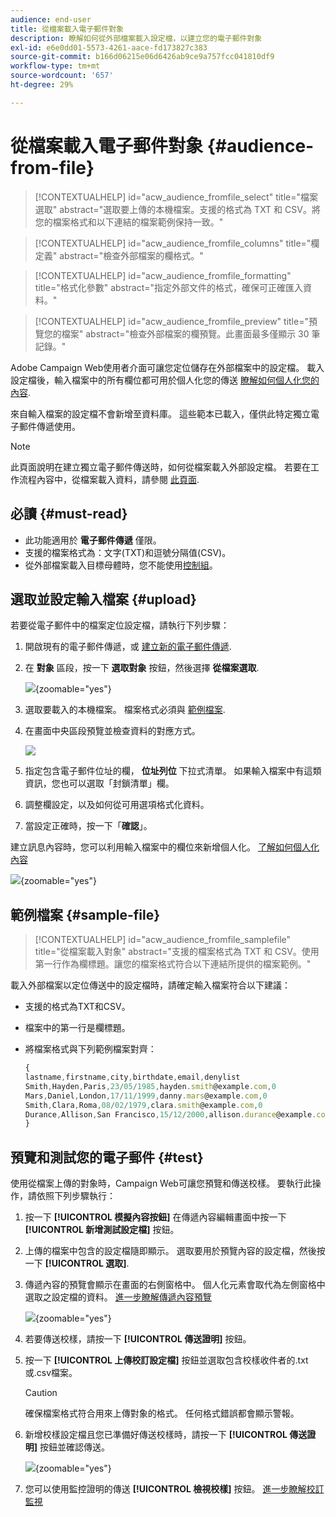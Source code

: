 ```yaml
---
audience: end-user
title: 從檔案載入電子郵件對象
description: 瞭解如何從外部檔案載入設定檔，以建立您的電子郵件對象
exl-id: e6e0dd01-5573-4261-aace-fd173827c383
source-git-commit: b166d06215e06d6426ab9ce9a757fcc041810df9
workflow-type: tm+mt
source-wordcount: '657'
ht-degree: 29%

---
```


# 從檔案載入電子郵件對象 {#audience-from-file}

>[!CONTEXTUALHELP]
>id="acw_audience_fromfile_select"
>title="檔案選取"
>abstract="選取要上傳的本機檔案。支援的格式為 TXT 和 CSV。將您的檔案格式和以下連結的檔案範例保持一致。"

>[!CONTEXTUALHELP]
>id="acw_audience_fromfile_columns"
>title="欄定義"
>abstract="檢查外部檔案的欄格式。"

>[!CONTEXTUALHELP]
>id="acw_audience_fromfile_formatting"
>title="格式化參數"
>abstract="指定外部文件的格式，確保可正確匯入資料。"

>[!CONTEXTUALHELP]
>id="acw_audience_fromfile_preview"
>title="預覽您的檔案"
>abstract="檢查外部檔案的欄預覽。此畫面最多僅顯示 30 筆記錄。"

Adobe Campaign Web使用者介面可讓您定位儲存在外部檔案中的設定檔。 載入設定檔後，輸入檔案中的所有欄位都可用於個人化您的傳送 [瞭解如何個人化您的內容](../personalization/personalize.md).

來自輸入檔案的設定檔不會新增至資料庫。 這些範本已載入，僅供此特定獨立電子郵件傳遞使用。

>[!NOTE]
>
>此頁面說明在建立獨立電子郵件傳送時，如何從檔案載入外部設定檔。 若要在工作流程內容中，從檔案載入資料，請參閱 [此頁面](../workflows/activities/load-file.md).

## 必讀 {#must-read}

* 此功能適用於 **電子郵件傳遞** 僅限。
* 支援的檔案格式為：文字(TXT)和逗號分隔值(CSV)。
* 從外部檔案載入目標母體時，您不能使用[控制組](control-group.md)。

## 選取並設定輸入檔案 {#upload}

若要從電子郵件中的檔案定位設定檔，請執行下列步驟：

1. 開啟現有的電子郵件傳遞，或 [建立新的電子郵件傳遞](../email/create-email.md).
1. 在 **對象** 區段，按一下 **選取對象** 按鈕，然後選擇 **從檔案選取**.

   ![](assets/select-from-file.png){zoomable=&quot;yes&quot;}

1. 選取要載入的本機檔案。 檔案格式必須與 [範例檔案](#sample-file).
1. 在畫面中央區段預覽並檢查資料的對應方式。

   ![](assets/select-from-file-map.png)

1. 指定包含電子郵件位址的欄， **位址列位** 下拉式清單。 如果輸入檔案中有這類資訊，您也可以選取「封鎖清單」欄。
1. 調整欄設定，以及如何從可用選項格式化資料。
1. 當設定正確時，按一下「**確認**」。

建立訊息內容時，您可以利用輸入檔案中的欄位來新增個人化。 [了解如何個人化內容](../personalization/personalize.md)

![](assets/select-external-perso.png){zoomable=&quot;yes&quot;}

## 範例檔案 {#sample-file}

>[!CONTEXTUALHELP]
>id="acw_audience_fromfile_samplefile"
>title="從檔案載入對象"
>abstract="支援的檔案格式為 TXT 和 CSV。使用第一行作為欄標題。讓您的檔案格式符合以下連結所提供的檔案範例。"

載入外部檔案以定位傳送中的設定檔時，請確定輸入檔案符合以下建議：

* 支援的格式為TXT和CSV。
* 檔案中的第一行是欄標題。
* 將檔案格式與下列範例檔案對齊：

  ```javascript
  {
  lastname,firstname,city,birthdate,email,denylist
  Smith,Hayden,Paris,23/05/1985,hayden.smith@example.com,0
  Mars,Daniel,London,17/11/1999,danny.mars@example.com,0
  Smith,Clara,Roma,08/02/1979,clara.smith@example.com,0
  Durance,Allison,San Francisco,15/12/2000,allison.durance@example.com,1
  }
  ```

## 預覽和測試您的電子郵件 {#test}

使用從檔案上傳的對象時，Campaign Web可讓您預覽和傳送校樣。 要執行此操作，請依照下列步驟執行：

1. 按一下 **[!UICONTROL 模擬內容按鈕]** 在傳遞內容編輯畫面中按一下 **[!UICONTROL 新增測試設定檔]** 按鈕。

1. 上傳的檔案中包含的設定檔隨即顯示。 選取要用於預覽內容的設定檔，然後按一下 **[!UICONTROL 選取]**.

1. 傳遞內容的預覽會顯示在畫面的右側窗格中。 個人化元素會取代為左側窗格中選取之設定檔的資料。 [進一步瞭解傳遞內容預覽](../preview-test/preview-content.md)

   ![](assets/file-upload-preview.png){zoomable=&quot;yes&quot;}

1. 若要傳送校樣，請按一下 **[!UICONTROL 傳送證明]** 按鈕。

1. 按一下 **[!UICONTROL 上傳校訂設定檔]** 按鈕並選取包含校樣收件者的.txt或.csv檔案。

   >[!CAUTION]
   >
   >確保檔案格式符合用來上傳對象的格式。 任何格式錯誤都會顯示警報。

1. 新增校樣設定檔且您已準備好傳送校樣時，請按一下 **[!UICONTROL 傳送證明]** 按鈕並確認傳送。

   ![](assets/file-upload-test.png){zoomable=&quot;yes&quot;}

1. 您可以使用監控證明的傳送 **[!UICONTROL 檢視校樣]** 按鈕。 [進一步瞭解校訂監視](../preview-test/test-deliveries.md#access-test-deliveries)
